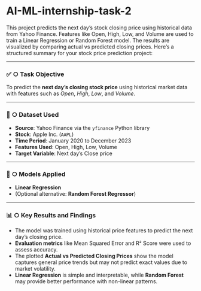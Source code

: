 # AI-ML-internship-task-2
This project predicts the next day’s stock closing price using historical data from Yahoo Finance. Features like Open, High, Low, and Volume are used to train a Linear Regression or Random Forest model. The results are visualized by comparing actual vs predicted closing prices.
Here’s a structured summary for your stock price prediction project:

---

### ✅ **○ Task Objective**

To predict the **next day’s closing stock price** using historical market data with features such as *Open*, *High*, *Low*, and *Volume*.

---

### 📂 **○ Dataset Used**

* **Source**: Yahoo Finance via the `yfinance` Python library
* **Stock**: Apple Inc. (`AAPL`)
* **Time Period**: January 2020 to December 2023
* **Features Used**: Open, High, Low, Volume
* **Target Variable**: Next day’s Close price

---

### 🤖 **○ Models Applied**

* **Linear Regression**
* (Optional alternative: **Random Forest Regressor**)

---

### 📊 **○ Key Results and Findings**

* The model was trained using historical price features to predict the next day’s closing price.
* **Evaluation metrics** like Mean Squared Error and R² Score were used to assess accuracy.
* The plotted **Actual vs Predicted Closing Prices** show the model captures general price trends but may not predict exact values due to market volatility.
* **Linear Regression** is simple and interpretable, while **Random Forest** may provide better performance with non-linear patterns.



